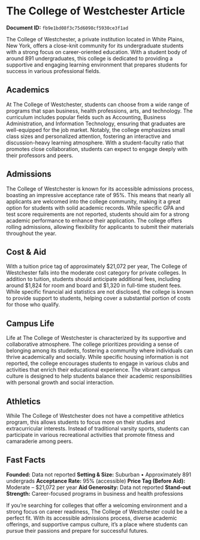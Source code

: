 # The College of Westchester Article

**Document ID:** `fb9e1bd08f3c75d6098cf5930ce3f1ad`

The College of Westchester, a private institution located in White Plains, New York, offers a close-knit community for its undergraduate students with a strong focus on career-oriented education. With a student body of around 891 undergraduates, this college is dedicated to providing a supportive and engaging learning environment that prepares students for success in various professional fields.

## Academics
At The College of Westchester, students can choose from a wide range of programs that span business, health professions, arts, and technology. The curriculum includes popular fields such as Accounting, Business Administration, and Information Technology, ensuring that graduates are well-equipped for the job market. Notably, the college emphasizes small class sizes and personalized attention, fostering an interactive and discussion-heavy learning atmosphere. With a student-faculty ratio that promotes close collaboration, students can expect to engage deeply with their professors and peers.

## Admissions
The College of Westchester is known for its accessible admissions process, boasting an impressive acceptance rate of 95%. This means that nearly all applicants are welcomed into the college community, making it a great option for students with solid academic records. While specific GPA and test score requirements are not reported, students should aim for a strong academic performance to enhance their application. The college offers rolling admissions, allowing flexibility for applicants to submit their materials throughout the year.

## Cost & Aid
With a tuition price tag of approximately $21,072 per year, The College of Westchester falls into the moderate cost category for private colleges. In addition to tuition, students should anticipate additional fees, including around $1,824 for room and board and $1,320 in full-time student fees. While specific financial aid statistics are not disclosed, the college is known to provide support to students, helping cover a substantial portion of costs for those who qualify.

## Campus Life
Life at The College of Westchester is characterized by its supportive and collaborative atmosphere. The college prioritizes providing a sense of belonging among its students, fostering a community where individuals can thrive academically and socially. While specific housing information is not reported, the college encourages students to engage in various clubs and activities that enrich their educational experience. The vibrant campus culture is designed to help students balance their academic responsibilities with personal growth and social interaction.

## Athletics
While The College of Westchester does not have a competitive athletics program, this allows students to focus more on their studies and extracurricular interests. Instead of traditional varsity sports, students can participate in various recreational activities that promote fitness and camaraderie among peers.

## Fast Facts
**Founded:** Data not reported
**Setting & Size:** Suburban • Approximately 891 undergrads
**Acceptance Rate:** 95% (accessible)
**Price Tag (Before Aid):** Moderate – $21,072 per year
**Aid Generosity:** Data not reported
**Stand-out Strength:** Career-focused programs in business and health professions

If you’re searching for colleges that offer a welcoming environment and a strong focus on career readiness, The College of Westchester could be a perfect fit. With its accessible admissions process, diverse academic offerings, and supportive campus culture, it’s a place where students can pursue their passions and prepare for successful futures.
